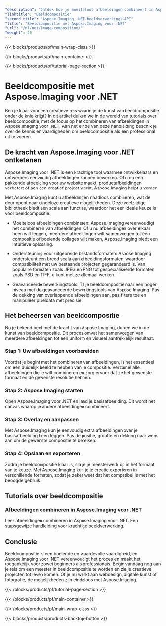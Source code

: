 ```yaml
---
"description": "Ontdek hoe je moeiteloos afbeeldingen combineert in Aspose.Imaging voor .NET met onze uitgebreide tutorials. Verbeter je beeldverwerkingsvaardigheden vandaag nog!"
"linktitle": "Beeldcompositie"
"second_title": "Aspose.Imaging .NET-beeldverwerkings-API"
"title": "Beeldcompositie met Aspose.Imaging voor .NET"
"url": "/nl/net/image-composition/"
"weight": 20
---
```


{{< blocks/products/pf/main-wrap-class >}}

{{< blocks/products/pf/main-container >}}

{{< blocks/products/pf/tutorial-page-section >}}

# Beeldcompositie met Aspose.Imaging voor .NET


Ben je klaar voor een creatieve reis waarin je de kunst van beeldcompositie onder de knie krijgt? In dit artikel duiken we in de wereld van tutorials over beeldcompositie, met de focus op het combineren van afbeeldingen in Aspose.Imaging voor .NET. Aan het einde van deze handleiding beschik je over de kennis en vaardigheden om beeldcompositie als een professional uit te voeren.

## De kracht van Aspose.Imaging voor .NET ontketenen

Aspose.Imaging voor .NET is een krachtige tool waarmee ontwikkelaars en ontwerpers eenvoudig afbeeldingen kunnen bewerken. Of u nu een pakkende afbeelding voor uw website maakt, productafbeeldingen verbetert of aan een creatief project werkt, Aspose.Imaging helpt u verder.

Met Aspose.Imaging kunt u afbeeldingen naadloos combineren, wat de deur opent naar eindeloze creatieve mogelijkheden. Deze veelzijdige bibliotheek biedt een scala aan functies, waardoor het een ideale keuze is voor beeldcompositie:

- Moeiteloos afbeeldingen combineren: Aspose.Imaging vereenvoudigt het combineren van afbeeldingen. Of u nu afbeeldingen over elkaar heen wilt leggen, meerdere afbeeldingen wilt samenvoegen tot één compositie of boeiende collages wilt maken, Aspose.Imaging biedt een intuïtieve oplossing.

- Ondersteuning voor uitgebreide bestandsformaten: Aspose.Imaging ondersteunt een breed scala aan afbeeldingsformaten, waardoor compatibiliteit met uw bestaande projecten gegarandeerd is. Van populaire formaten zoals JPEG en PNG tot gespecialiseerde formaten zoals PSD en TIFF, u kunt met ze allemaal werken.

- Geavanceerde bewerkingstools: Til je beeldcompositie naar een hoger niveau met de geavanceerde bewerkingstools van Aspose.Imaging. Pas de dekking van overlappende afbeeldingen aan, pas filters toe en manipuleer pixeldata met precisie.

## Het beheersen van beeldcompositie

Nu je bekend bent met de kracht van Aspose.Imaging, duiken we in de kunst van beeldcompositie. Dit proces omvat het samenvoegen van meerdere afbeeldingen tot een uniform en visueel aantrekkelijk resultaat.

### Stap 1: Uw afbeeldingen voorbereiden

Voordat je begint met het combineren van afbeeldingen, is het essentieel om een duidelijk beeld te hebben van je compositie. Verzamel alle afbeeldingen die je wilt combineren en zorg ervoor dat ze het gewenste formaat en de gewenste resolutie hebben.

### Stap 2: Aspose.Imaging starten

Open Aspose.Imaging voor .NET en laad je basisafbeelding. Dit wordt het canvas waarop je andere afbeeldingen combineert.

### Stap 3: Overlay en aanpassen

Met Aspose.Imaging kun je eenvoudig extra afbeeldingen over je basisafbeelding heen leggen. Pas de positie, grootte en dekking naar wens aan om de gewenste compositie te bereiken.

### Stap 4: Opslaan en exporteren

Zodra je beeldcompositie klaar is, sla je je meesterwerk op in het formaat van je keuze. Met Aspose.Imaging kun je je creatie exporteren in verschillende formaten, zodat je zeker weet dat het compatibel is met het beoogde gebruik.

## Tutorials over beeldcompositie
### [Afbeeldingen combineren in Aspose.Imaging voor .NET](./combine-images/)
Leer afbeeldingen combineren in Aspose.Imaging voor .NET. Een stapsgewijze handleiding voor krachtige beeldverwerking.

## Conclusie

Beeldcompositie is een boeiende en waardevolle vaardigheid, en Aspose.Imaging voor .NET vereenvoudigt het proces en maakt het toegankelijk voor zowel beginners als professionals. Begin vandaag nog aan je reis om een meester in beeldcompositie te worden en zie je creatieve projecten tot leven komen. Of je nu werkt aan webdesign, digitale kunst of fotografie, de mogelijkheden zijn eindeloos met Aspose.Imaging.

{{< /blocks/products/pf/tutorial-page-section >}}

{{< /blocks/products/pf/main-container >}}

{{< /blocks/products/pf/main-wrap-class >}}

{{< blocks/products/products-backtop-button >}}